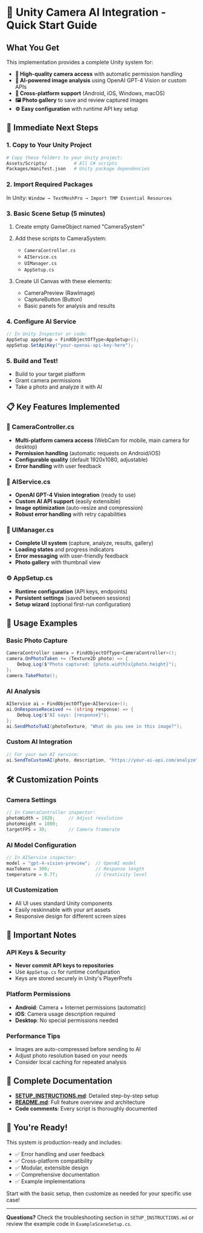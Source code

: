 # 🎯 Unity Camera AI Integration - Quick Start Guide

## What You Get

This implementation provides a complete Unity system for:
- **📸 High-quality camera access** with automatic permission handling
- **🤖 AI-powered image analysis** using OpenAI GPT-4 Vision or custom APIs
- **📱 Cross-platform support** (Android, iOS, Windows, macOS)
- **🖼️ Photo gallery** to save and review captured images
- **⚙️ Easy configuration** with runtime API key setup

## 🚀 Immediate Next Steps

### 1. Copy to Your Unity Project
```bash
# Copy these folders to your Unity project:
Assets/Scripts/          # All C# scripts
Packages/manifest.json   # Unity package dependencies
```

### 2. Import Required Packages
In Unity: `Window → TextMeshPro → Import TMP Essential Resources`

### 3. Basic Scene Setup (5 minutes)
1. Create empty GameObject named "CameraSystem"
2. Add these scripts to CameraSystem:
   - `CameraController.cs`
   - `AIService.cs` 
   - `UIManager.cs`
   - `AppSetup.cs`

3. Create UI Canvas with these elements:
   - CameraPreview (RawImage)
   - CaptureButton (Button)
   - Basic panels for analysis and results

### 4. Configure AI Service
```csharp
// In Unity Inspector or code:
AppSetup appSetup = FindObjectOfType<AppSetup>();
appSetup.SetApiKey("your-openai-api-key-here");
```

### 5. Build and Test!
- Build to your target platform
- Grant camera permissions
- Take a photo and analyze it with AI

## 📋 Key Features Implemented

### 🎥 CameraController.cs
- **Multi-platform camera access** (WebCam for mobile, main camera for desktop)
- **Permission handling** (automatic requests on Android/iOS)
- **Configurable quality** (default 1920x1080, adjustable)
- **Error handling** with user feedback

### 🧠 AIService.cs  
- **OpenAI GPT-4 Vision integration** (ready to use)
- **Custom AI API support** (easily extensible)
- **Image optimization** (auto-resize and compression)
- **Robust error handling** with retry capabilities

### 🎨 UIManager.cs
- **Complete UI system** (capture, analyze, results, gallery)
- **Loading states** and progress indicators
- **Error messaging** with user-friendly feedback
- **Photo gallery** with thumbnail view

### ⚙️ AppSetup.cs
- **Runtime configuration** (API keys, endpoints)
- **Persistent settings** (saved between sessions)
- **Setup wizard** (optional first-run configuration)

## 🎯 Usage Examples

### Basic Photo Capture
```csharp
CameraController camera = FindObjectOfType<CameraController>();
camera.OnPhotoTaken += (Texture2D photo) => {
    Debug.Log($"Photo captured: {photo.width}x{photo.height}");
};
camera.TakePhoto();
```

### AI Analysis
```csharp
AIService ai = FindObjectOfType<AIService>();
ai.OnResponseReceived += (string response) => {
    Debug.Log($"AI says: {response}");
};
ai.SendPhotoToAI(photoTexture, "What do you see in this image?");
```

### Custom AI Integration
```csharp
// For your own AI service:
ai.SendToCustomAI(photo, description, "https://your-ai-api.com/analyze");
```

## 🛠️ Customization Points

### Camera Settings
```csharp
// In CameraController inspector:
photoWidth = 1920;     // Adjust resolution
photoHeight = 1080;
targetFPS = 30;        // Camera framerate
```

### AI Model Configuration
```csharp
// In AIService inspector:
model = "gpt-4-vision-preview";  // OpenAI model
maxTokens = 300;                 // Response length
temperature = 0.7f;              // Creativity level
```

### UI Customization
- All UI uses standard Unity components
- Easily reskinnable with your art assets
- Responsive design for different screen sizes

## 🚨 Important Notes

### API Keys & Security
- **Never commit API keys to repositories**
- Use `AppSetup.cs` for runtime configuration
- Keys are stored securely in Unity's PlayerPrefs

### Platform Permissions
- **Android**: Camera + Internet permissions (automatic)
- **iOS**: Camera usage description required
- **Desktop**: No special permissions needed

### Performance Tips
- Images are auto-compressed before sending to AI
- Adjust photo resolution based on your needs
- Consider local caching for repeated analysis

## 📖 Complete Documentation

- **[SETUP_INSTRUCTIONS.md](SETUP_INSTRUCTIONS.md)**: Detailed step-by-step setup
- **[README.md](README.md)**: Full feature overview and architecture
- **Code comments**: Every script is thoroughly documented

## 🎉 You're Ready!

This system is production-ready and includes:
- ✅ Error handling and user feedback
- ✅ Cross-platform compatibility  
- ✅ Modular, extensible design
- ✅ Comprehensive documentation
- ✅ Example implementations

Start with the basic setup, then customize as needed for your specific use case!

---
**Questions?** Check the troubleshooting section in `SETUP_INSTRUCTIONS.md` or review the example code in `ExampleSceneSetup.cs`.